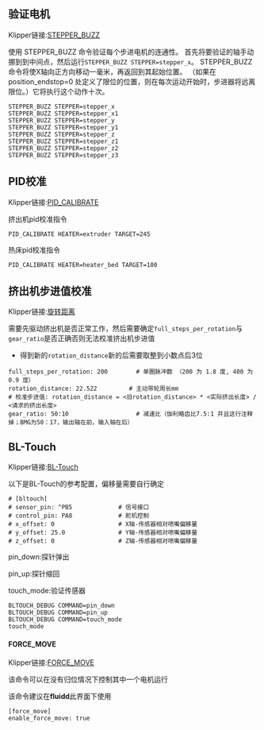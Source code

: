 ## 验证电机

Klipper链接:[STEPPER_BUZZ](https://www.klipper3d.org/G-Codes.html?h=stepper+buzz#stepper_buzz)

使用 STEPPER_BUZZ 命令验证每个步进电机的连通性。 首先将要验证的轴手动挪到到中间点，然后运行`STEPPER_BUZZ STEPPER=stepper_x`。 STEPPER_BUZZ 命令将使X轴向正方向移动一毫米，再返回到其起始位置。 （如果在 position_endstop=0 处定义了限位的位置，则在每次运动开始时，步进器将远离限位。）它将执行这个动作十次。

```
STEPPER_BUZZ STEPPER=stepper_x
STEPPER_BUZZ STEPPER=stepper_x1
STEPPER_BUZZ STEPPER=stepper_y
STEPPER_BUZZ STEPPER=stepper_y1
STEPPER_BUZZ STEPPER=stepper_z
STEPPER_BUZZ STEPPER=stepper_z1
STEPPER_BUZZ STEPPER=stepper_z2
STEPPER_BUZZ STEPPER=stepper_z3
```



## PID校准

Klipper链接:[PID_CALIBRATE](https://www.klipper3d.org/G-Codes.html?h=pid+calibrate#pid_calibrate_1)

挤出机pid校准指令

```
PID_CALIBRATE HEATER=extruder TARGET=245
```

热床pid校准指令

```
PID_CALIBRATE HEATER=heater_bed TARGET=100
```



## 挤出机步进值校准

Klipper链接:[旋转距离](https://www.klipper3d.org/Rotation_Distance.html?h=distance#rotation_distance)

需要先驱动挤出机是否正常工作，然后需要确定`full_steps_per_rotation`与`gear_ratio`是否正确否则无法校准挤出机步进值

* 得到新的`rotation_distance`新的后需要取整到小数点后3位

```
full_steps_per_rotation: 200        # 单圈脉冲数 （200 为 1.8 度, 400 为 0.9 度）
rotation_distance: 22.522         # 主动带轮周长mm
# 校准步进值: rotation_distance = <旧rotation_distance> * <实际挤出长度> / <请求的挤出长度>
gear_ratio: 50:10                   # 减速比（伽利略齿比7.5:1 并且这行注释掉；BMG为50：17，输出轴在前，输入轴在后）
```



## BL-Touch

Klipper链接:[BL-Touch](https://www.klipper3d.org/BLTouch.html)

以下是BL-Touch的参考配置，偏移量需要自行确定

```
# [bltouch]
# sensor_pin: ^PB5             # 信号接口
# control_pin: PA8             # 舵机控制
# x_offset: 0                  # X轴-传感器相对喷嘴偏移量
# y_offset: 25.0               # Y轴-传感器相对喷嘴偏移量
# z_offset: 0                  # Z轴-传感器相对喷嘴偏移量
```

pin_down:探针弹出

pin_up:探针缩回

touch_mode:验证传感器

```
BLTOUCH_DEBUG COMMAND=pin_down
BLTOUCH_DEBUG COMMAND=pin_up
BLTOUCH_DEBUG COMMAND=touch_mode
touch_mode
```



#### FORCE_MOVE

Klipper链接:[FORCE_MOVE](https://www.klipper3d.org/G-Codes.html?h=move#force_move_1)

该命令可以在没有归位情况下控制其中一个电机运行

该命令建议在**fluidd**此界面下使用

```
[force_move]
enable_force_move: true
```

